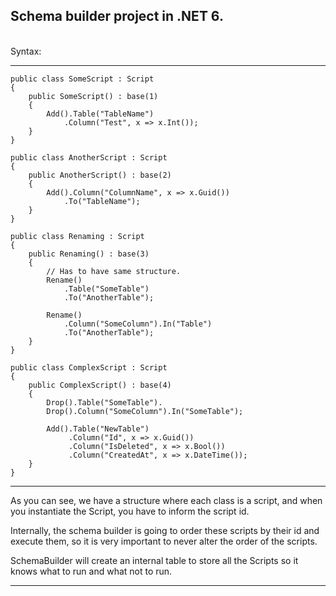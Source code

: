 ## Schema builder project in .NET 6.
<br/>
Syntax: <br>
<hr>

```
public class SomeScript : Script
{
	public SomeScript() : base(1)
	{
		Add().Table("TableName")
			.Column("Test", x => x.Int());
	}
}

public class AnotherScript : Script
{
	public AnotherScript() : base(2)
	{
		Add().Column("ColumnName", x => x.Guid())
			.To("TableName");
	}
}

public class Renaming : Script
{
	public Renaming() : base(3)
	{
		// Has to have same structure.
		Rename()
			.Table("SomeTable")
			.To("AnotherTable");

		Rename()
			.Column("SomeColumn").In("Table")
			.To("AnotherTable");
	}
}

public class ComplexScript : Script
{
	public ComplexScript() : base(4)
	{
		Drop().Table("SomeTable").
		Drop().Column("SomeColumn").In("SomeTable");

		Add().Table("NewTable")
			 .Column("Id", x => x.Guid())
			 .Column("IsDeleted", x => x.Bool())
			 .Column("CreatedAt", x => x.DateTime());
	}
}
```
<hr>
As you can see, we have a structure where each class is a script, and when you instantiate the Script, you have to inform the script id.

Internally, the schema builder is going to order these scripts by their id and execute them, so it is very important to never alter the order of the scripts.

SchemaBuilder will create an internal table to store all the Scripts so it knows what to run and what not to run.
<hr>
